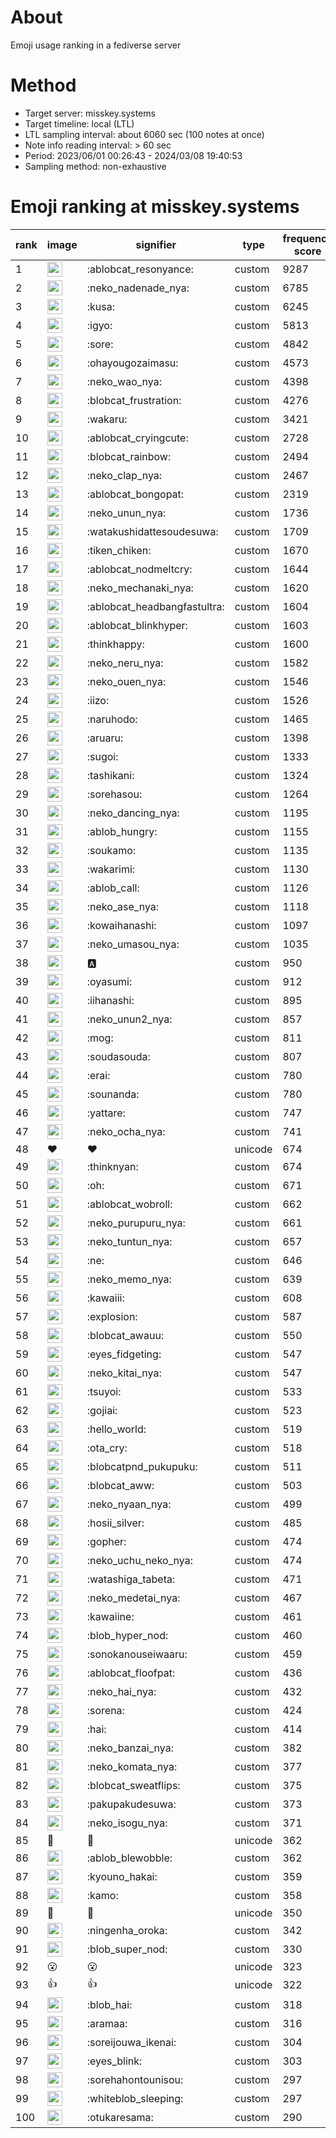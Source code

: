 # About
Emoji usage ranking in a fediverse server

# Method
- Target server: misskey.systems
- Target timeline: local (LTL)
- LTL sampling interval: about 6060 sec (100 notes at once)
- Note info reading interval: > 60 sec
- Period: 2023/06/01 00:26:43 - 2024/03/08 19:40:53 
- Sampling method: non-exhaustive

# Emoji ranking at misskey.systems

|rank|image|signifier|type|frequency score|
|----|----|----|----|----|
|1|<img height="24" src="https://misskey.systems/emoji/ablobcat_resonyance.webp">|:ablobcat_resonyance:|custom|9287|
|2|<img height="24" src="https://misskey.systems/emoji/neko_nadenade_nya.webp">|:neko_nadenade_nya:|custom|6785|
|3|<img height="24" src="https://misskey.systems/emoji/kusa.webp">|:kusa:|custom|6245|
|4|<img height="24" src="https://misskey.systems/emoji/igyo.webp">|:igyo:|custom|5813|
|5|<img height="24" src="https://misskey.systems/emoji/sore.webp">|:sore:|custom|4842|
|6|<img height="24" src="https://misskey.systems/emoji/ohayougozaimasu.webp">|:ohayougozaimasu:|custom|4573|
|7|<img height="24" src="https://misskey.systems/emoji/neko_wao_nya.webp">|:neko_wao_nya:|custom|4398|
|8|<img height="24" src="https://misskey.systems/emoji/blobcat_frustration.webp">|:blobcat_frustration:|custom|4276|
|9|<img height="24" src="https://misskey.systems/emoji/wakaru.webp">|:wakaru:|custom|3421|
|10|<img height="24" src="https://misskey.systems/emoji/ablobcat_cryingcute.webp">|:ablobcat_cryingcute:|custom|2728|
|11|<img height="24" src="https://misskey.systems/emoji/blobcat_rainbow.webp">|:blobcat_rainbow:|custom|2494|
|12|<img height="24" src="https://misskey.systems/emoji/neko_clap_nya.webp">|:neko_clap_nya:|custom|2467|
|13|<img height="24" src="https://misskey.systems/emoji/ablobcat_bongopat.webp">|:ablobcat_bongopat:|custom|2319|
|14|<img height="24" src="https://misskey.systems/emoji/neko_unun_nya.webp">|:neko_unun_nya:|custom|1736|
|15|<img height="24" src="https://misskey.systems/emoji/watakushidattesoudesuwa.webp">|:watakushidattesoudesuwa:|custom|1709|
|16|<img height="24" src="https://misskey.systems/emoji/tiken_chiken.webp">|:tiken_chiken:|custom|1670|
|17|<img height="24" src="https://misskey.systems/emoji/ablobcat_nodmeltcry.webp">|:ablobcat_nodmeltcry:|custom|1644|
|18|<img height="24" src="https://misskey.systems/emoji/neko_mechanaki_nya.webp">|:neko_mechanaki_nya:|custom|1620|
|19|<img height="24" src="https://misskey.systems/emoji/ablobcat_headbangfastultra.webp">|:ablobcat_headbangfastultra:|custom|1604|
|20|<img height="24" src="https://misskey.systems/emoji/ablobcat_blinkhyper.webp">|:ablobcat_blinkhyper:|custom|1603|
|21|<img height="24" src="https://misskey.systems/emoji/thinkhappy.webp">|:thinkhappy:|custom|1600|
|22|<img height="24" src="https://misskey.systems/emoji/neko_neru_nya.webp">|:neko_neru_nya:|custom|1582|
|23|<img height="24" src="https://misskey.systems/emoji/neko_ouen_nya.webp">|:neko_ouen_nya:|custom|1546|
|24|<img height="24" src="https://misskey.systems/emoji/iizo.webp">|:iizo:|custom|1526|
|25|<img height="24" src="https://misskey.systems/emoji/naruhodo.webp">|:naruhodo:|custom|1465|
|26|<img height="24" src="https://misskey.systems/emoji/aruaru.webp">|:aruaru:|custom|1398|
|27|<img height="24" src="https://misskey.systems/emoji/sugoi.webp">|:sugoi:|custom|1333|
|28|<img height="24" src="https://misskey.systems/emoji/tashikani.webp">|:tashikani:|custom|1324|
|29|<img height="24" src="https://misskey.systems/emoji/sorehasou.webp">|:sorehasou:|custom|1264|
|30|<img height="24" src="https://misskey.systems/emoji/neko_dancing_nya.webp">|:neko_dancing_nya:|custom|1195|
|31|<img height="24" src="https://misskey.systems/emoji/ablob_hungry.webp">|:ablob_hungry:|custom|1155|
|32|<img height="24" src="https://misskey.systems/emoji/soukamo.webp">|:soukamo:|custom|1135|
|33|<img height="24" src="https://misskey.systems/emoji/wakarimi.webp">|:wakarimi:|custom|1130|
|34|<img height="24" src="https://misskey.systems/emoji/ablob_call.webp">|:ablob_call:|custom|1126|
|35|<img height="24" src="https://misskey.systems/emoji/neko_ase_nya.webp">|:neko_ase_nya:|custom|1118|
|36|<img height="24" src="https://misskey.systems/emoji/kowaihanashi.webp">|:kowaihanashi:|custom|1097|
|37|<img height="24" src="https://misskey.systems/emoji/neko_umasou_nya.webp">|:neko_umasou_nya:|custom|1035|
|38|<img height="24" src="https://misskey.systems/emoji/a.webp">|:a:|custom|950|
|39|<img height="24" src="https://misskey.systems/emoji/oyasumi.webp">|:oyasumi:|custom|912|
|40|<img height="24" src="https://misskey.systems/emoji/iihanashi.webp">|:iihanashi:|custom|895|
|41|<img height="24" src="https://misskey.systems/emoji/neko_unun2_nya.webp">|:neko_unun2_nya:|custom|857|
|42|<img height="24" src="https://misskey.systems/emoji/mog.webp">|:mog:|custom|811|
|43|<img height="24" src="https://misskey.systems/emoji/soudasouda.webp">|:soudasouda:|custom|807|
|44|<img height="24" src="https://misskey.systems/emoji/erai.webp">|:erai:|custom|780|
|45|<img height="24" src="https://misskey.systems/emoji/sounanda.webp">|:sounanda:|custom|780|
|46|<img height="24" src="https://misskey.systems/emoji/yattare.webp">|:yattare:|custom|747|
|47|<img height="24" src="https://misskey.systems/emoji/neko_ocha_nya.webp">|:neko_ocha_nya:|custom|741|
|48|❤|❤|unicode|674|
|49|<img height="24" src="https://misskey.systems/emoji/thinknyan.webp">|:thinknyan:|custom|674|
|50|<img height="24" src="https://misskey.systems/emoji/oh.webp">|:oh:|custom|671|
|51|<img height="24" src="https://misskey.systems/emoji/ablobcat_wobroll.webp">|:ablobcat_wobroll:|custom|662|
|52|<img height="24" src="https://misskey.systems/emoji/neko_purupuru_nya.webp">|:neko_purupuru_nya:|custom|661|
|53|<img height="24" src="https://misskey.systems/emoji/neko_tuntun_nya.webp">|:neko_tuntun_nya:|custom|657|
|54|<img height="24" src="https://misskey.systems/emoji/ne.webp">|:ne:|custom|646|
|55|<img height="24" src="https://misskey.systems/emoji/neko_memo_nya.webp">|:neko_memo_nya:|custom|639|
|56|<img height="24" src="https://misskey.systems/emoji/kawaiii.webp">|:kawaiii:|custom|608|
|57|<img height="24" src="https://misskey.systems/emoji/explosion.webp">|:explosion:|custom|587|
|58|<img height="24" src="https://misskey.systems/emoji/blobcat_awauu.webp">|:blobcat_awauu:|custom|550|
|59|<img height="24" src="https://misskey.systems/emoji/eyes_fidgeting.webp">|:eyes_fidgeting:|custom|547|
|60|<img height="24" src="https://misskey.systems/emoji/neko_kitai_nya.webp">|:neko_kitai_nya:|custom|547|
|61|<img height="24" src="https://misskey.systems/emoji/tsuyoi.webp">|:tsuyoi:|custom|533|
|62|<img height="24" src="https://misskey.systems/emoji/gojiai.webp">|:gojiai:|custom|523|
|63|<img height="24" src="https://misskey.systems/emoji/hello_world.webp">|:hello_world:|custom|519|
|64|<img height="24" src="https://misskey.systems/emoji/ota_cry.webp">|:ota_cry:|custom|518|
|65|<img height="24" src="https://misskey.systems/emoji/blobcatpnd_pukupuku.webp">|:blobcatpnd_pukupuku:|custom|511|
|66|<img height="24" src="https://misskey.systems/emoji/blobcat_aww.webp">|:blobcat_aww:|custom|503|
|67|<img height="24" src="https://misskey.systems/emoji/neko_nyaan_nya.webp">|:neko_nyaan_nya:|custom|499|
|68|<img height="24" src="https://misskey.systems/emoji/hosii_silver.webp">|:hosii_silver:|custom|485|
|69|<img height="24" src="https://misskey.systems/emoji/gopher.webp">|:gopher:|custom|474|
|70|<img height="24" src="https://misskey.systems/emoji/neko_uchu_neko_nya.webp">|:neko_uchu_neko_nya:|custom|474|
|71|<img height="24" src="https://misskey.systems/emoji/watashiga_tabeta.webp">|:watashiga_tabeta:|custom|471|
|72|<img height="24" src="https://misskey.systems/emoji/neko_medetai_nya.webp">|:neko_medetai_nya:|custom|467|
|73|<img height="24" src="https://misskey.systems/emoji/kawaiine.webp">|:kawaiine:|custom|461|
|74|<img height="24" src="https://misskey.systems/emoji/blob_hyper_nod.webp">|:blob_hyper_nod:|custom|460|
|75|<img height="24" src="https://misskey.systems/emoji/sonokanouseiwaaru.webp">|:sonokanouseiwaaru:|custom|459|
|76|<img height="24" src="https://misskey.systems/emoji/ablobcat_floofpat.webp">|:ablobcat_floofpat:|custom|436|
|77|<img height="24" src="https://misskey.systems/emoji/neko_hai_nya.webp">|:neko_hai_nya:|custom|432|
|78|<img height="24" src="https://misskey.systems/emoji/sorena.webp">|:sorena:|custom|424|
|79|<img height="24" src="https://misskey.systems/emoji/hai.webp">|:hai:|custom|414|
|80|<img height="24" src="https://misskey.systems/emoji/neko_banzai_nya.webp">|:neko_banzai_nya:|custom|382|
|81|<img height="24" src="https://misskey.systems/emoji/neko_komata_nya.webp">|:neko_komata_nya:|custom|377|
|82|<img height="24" src="https://misskey.systems/emoji/blobcat_sweatflips.webp">|:blobcat_sweatflips:|custom|375|
|83|<img height="24" src="https://misskey.systems/emoji/pakupakudesuwa.webp">|:pakupakudesuwa:|custom|373|
|84|<img height="24" src="https://misskey.systems/emoji/neko_isogu_nya.webp">|:neko_isogu_nya:|custom|371|
|85|🎉|🎉|unicode|362|
|86|<img height="24" src="https://misskey.systems/emoji/ablob_blewobble.webp">|:ablob_blewobble:|custom|362|
|87|<img height="24" src="https://misskey.systems/emoji/kyouno_hakai.webp">|:kyouno_hakai:|custom|359|
|88|<img height="24" src="https://misskey.systems/emoji/kamo.webp">|:kamo:|custom|358|
|89|🍗|🍗|unicode|350|
|90|<img height="24" src="https://misskey.systems/emoji/ningenha_oroka.webp">|:ningenha_oroka:|custom|342|
|91|<img height="24" src="https://misskey.systems/emoji/blob_super_nod.webp">|:blob_super_nod:|custom|330|
|92|😮|😮|unicode|323|
|93|👍|👍|unicode|322|
|94|<img height="24" src="https://misskey.systems/emoji/blob_hai.webp">|:blob_hai:|custom|318|
|95|<img height="24" src="https://misskey.systems/emoji/aramaa.webp">|:aramaa:|custom|316|
|96|<img height="24" src="https://misskey.systems/emoji/soreijouwa_ikenai.webp">|:soreijouwa_ikenai:|custom|304|
|97|<img height="24" src="https://misskey.systems/emoji/eyes_blink.webp">|:eyes_blink:|custom|303|
|98|<img height="24" src="https://misskey.systems/emoji/sorehahontounisou.webp">|:sorehahontounisou:|custom|297|
|99|<img height="24" src="https://misskey.systems/emoji/whiteblob_sleeping.webp">|:whiteblob_sleeping:|custom|297|
|100|<img height="24" src="https://misskey.systems/emoji/otukaresama.webp">|:otukaresama:|custom|290|

